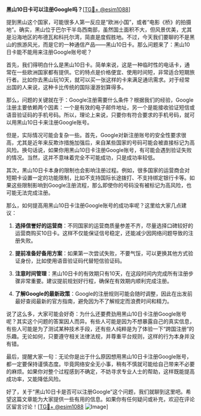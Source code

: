 **黑山10日卡可以注册Google吗？**[[TG💪+ @esim1088](https://t.me/s/esim1088)]

提到黑山这个国家，可能很多人第一反应是“欧洲小国”，或者“电影《桥》的拍摄地”。确实，黑山位于巴尔干半岛西南部，虽然国土面积不大，但风景优美，尤其是沿海地区的布德瓦和科托尔湾，简直是度假胜地。不过，今天我们要聊的不是黑山的旅游风光，而是它的一种通信产品——黑山10日卡。那么问题来了：黑山10日卡能不能用来注册Google账号呢？

首先，我们得明白什么是黑山10日卡。简单来说，这是一种临时性的电话卡，通常在一些欧洲国家都有提供。它的特点是价格便宜、使用时间短，非常适合短期旅行者。比如你去黑山玩10天，就可以买一张这样的卡来满足通讯需求。对于经常出国的人来说，这种卡比传统的国际漫游划算得多。

那么，问题的关键就在于：Google注册需要什么条件？根据我们的经验，Google注册主要依赖两个因素：一个是有效的电子邮件地址，另一个是能接收验证短信或语音验证码的手机号码。所以，理论上来说，只要你有符合要求的手机号码，就可以用黑山10日卡来注册Google账号。

但是，实际情况可能会复杂一些。首先，Google对新注册账号的安全性要求很高，尤其是近年来反欺诈措施加强后，来自某些国家的号码可能会被直接标记为高风险。换句话说，如果你用黑山10日卡注册Google账号，有可能会遇到验证失败的情况。当然，这并不意味着完全不可能成功，只是成功率较低。

其次，黑山10日卡本身的限制也会影响注册过程。例如，很多国家的运营商会对短期卡设置一定的功能限制，比如不支持国际长途拨打、不支持绑定银行卡等。如果这些限制影响到Google注册流程，那么即使你的号码没有被标记为高风险，也可能无法完成注册。

那么，如何提高用黑山10日卡注册Google账号的成功率呢？这里给大家几点建议：

1. **选择信誉好的运营商**：不同国家的运营商质量参差不齐，尽量选择口碑较好的运营商购买10日卡。这样不仅能保证信号稳定，还能减少因网络问题导致的注册失败。

2. **提前准备好备用方案**：如果第一次尝试失败，不要气馁，可以更换其他方式验证身份，比如使用语音验证码代替短信验证码。

3. **注意时间管理**：黑山10日卡的有效期只有10天，在这段时间内完成所有注册步骤非常重要。建议提前规划好行程，确保在有效期内顺利完成注册。

4. **了解Google的最新政策**：Google的注册规则可能会随时调整，因此在出发前最好查阅最新的官方指南，避免因为不了解规定而浪费时间和精力。

说了这么多，大家可能会好奇：为什么还要费劲用黑山10日卡注册Google账号呢？其实这个问题的答案因人而异。有些人可能是因为不想暴露自己的真实信息，有些人可能是为了测试某种技术手段，还有些人纯粹是为了体验一下“跨国注册”的乐趣。无论如何，只要遵守相关法律法规，并尊重平台规则，这样的行为本身并没有错。

最后，提醒大家一句：无论你是出于什么原因想用黑山10日卡注册Google账号，都一定要保持谨慎态度。毕竟网络安全无小事，稍有不慎就可能给自己带来不必要的麻烦。如果你对整个过程感到不确定，不妨寻求专业人士的帮助，这样既能提高成功率，又能降低风险。

好了，关于“黑山10日卡是否可以注册Google”这个问题，我们就聊到这里吧。希望这篇文章能为大家提供一些有用的信息。如果你有任何疑问或补充，欢迎在评论区留言讨论！[[TG💪+ @esim1088](https://t.me/s/esim1088) ![Image](https://i.postimg.cc/4NQfJmqS/Snipaste-2025-05-13-00-14-12.png)]